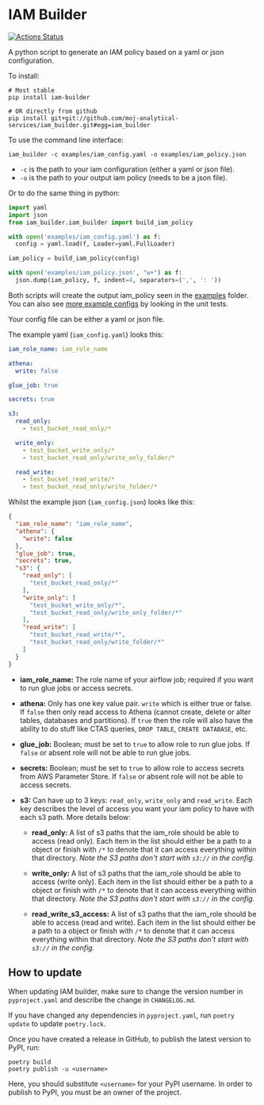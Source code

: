 # IAM Builder

[![Actions Status](https://github.com/moj-analytical-services/iam_builder/workflows/IAM%20Builder/badge.svg)](https://github.com/moj-analytical-services/iam_builder/actions)

A python script to generate an IAM policy based on a yaml or json configuration.

To install:

```
# Most stable
pip install iam-builder

# OR directly from github
pip install git+git://github.com/moj-analytical-services/iam_builder.git#egg=iam_builder
```

To use the command line interface:

```
iam_builder -c examples/iam_config.yaml -o examples/iam_policy.json
```

- `-c` is the path to your iam configuration (either a yaml or json file).
- `-o` is the path to your output iam policy (needs to be a json file).

Or to do the same thing in python:

```python
import yaml
import json
from iam_builder.iam_builder import build_iam_policy

with open('examples/iam_config.yaml') as f:
  config = yaml.load(f, Loader=yaml.FullLoader)

iam_policy = build_iam_policy(config)

with open('examples/iam_policy.json', "w+") as f:
  json.dump(iam_policy, f, indent=4, separators=(',', ': '))
```

Both scripts will create the output iam_policy seen in the [examples](examples/) folder. You can also see [more example configs](tests/test_config/) by looking in the unit tests.

Your config file can be either a yaml or json file.

The example yaml (`iam_config.yaml`) looks this:

```yaml
iam_role_name: iam_role_name

athena:
  write: false

glue_job: true

secrets: true

s3: 
  read_only:
    - test_bucket_read_only/*

  write_only:
    - test_bucket_write_only/*
    - test_bucket_read_only/write_only_folder/*

  read_write:
    - test_bucket_read_write/*
    - test_bucket_read_only/write_folder/*
```

Whilst the example json (`iam_config.json`) looks like this:

```json
{
  "iam_role_name": "iam_role_name",
  "athena": {
    "write": false
  },
  "glue_job": true,
  "secrets": true,
  "s3": {
    "read_only": [
      "test_bucket_read_only/*"
    ],
    "write_only": [
      "test_bucket_write_only/*",
      "test_bucket_read_only/write_only_folder/*"
    ],
    "read_write": [
      "test_bucket_read_write/*",
      "test_bucket_read_only/write_folder/*"
    ]
  }
}
```
- **iam_role_name:** The role name of your airflow job; required if you want to run glue jobs or access secrets.

- **athena:** Only has one key value pair. `write` which is either true or false. If `false` then only read access to Athena (cannot create, delete or alter tables, databases and partitions). If `true` then the role will also have the ability to do stuff like CTAS queries, `DROP TABLE`, `CREATE DATABASE`, etc.

- **glue_job:** Boolean; must be set to `true` to allow role to run glue jobs. If `false` or absent role will not be able to run glue jobs.

- **secrets:** Boolean; must be set to `true` to allow role to access secrets from AWS Parameter Store. If `false` or absent role will not be able to access secrets.

- **s3:** Can have up to 3 keys: `read_only`, `write_only` and `read_write`. Each key describes the level of access you want your iam policy to have with each s3 path. More details below:
  
  - **read_only:** A list of s3 paths that the iam_role should be able to access (read only). Each item in the list should either be a path to a object or finish with `/*` to denote that it can access everything within that directory. _Note the S3 paths don't start with `s3://` in the config._

  - **write_only:** A list of s3 paths that the iam_role should be able to access (write only). Each item in the list should either be a path to a object or finish with `/*` to denote that it can access everything within that directory. _Note the S3 paths don't start with `s3://` in the config._

  - **read_write_s3_access:** A list of s3 paths that the iam_role should be able to access (read and write). Each item in the list should either be a path to a object or finish with `/*` to denote that it can access everything within that directory. _Note the S3 paths don't start with `s3://` in the config._

## How to update

When updating IAM builder, make sure to change the version number in `pyproject.yaml` and describe the change in `CHANGELOG.md`.

If you have changed any dependencies in `pyproject.yaml`, run `poetry update` to update `poetry.lock`.

Once you have created a release in GitHub, to publish the latest version to PyPI, run:

```
poetry build
poetry publish -u <username>
```

Here, you should substitute `<username>` for your PyPI username. In order to publish to PyPI, you must be an owner of the project.
